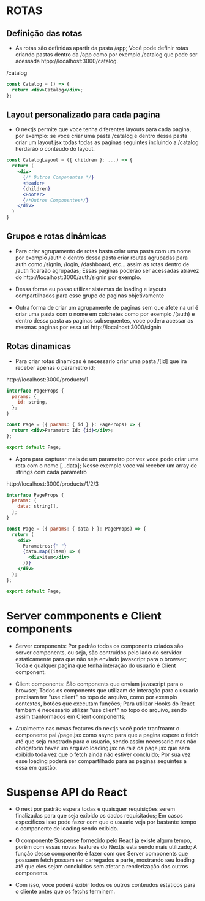 # ROTAS

## Definição das rotas

- As rotas são definidas apartir da pasta /app; Você pode definir rotas criando pastas dentro da /app como por exemplo /catalog que pode ser acessada htpp://localhost:3000/catalog.

/catalog

```jsx
const Catalog = () => {
  return <div>Catalog</div>;
};
```

## Layout personalizado para cada pagina

- O nextjs permite que voce tenha diferentes layouts para cada pagina, por exemplo: se voce criar uma pasta /catalog e dentro dessa pasta criar um layout.jsx todas todas as paginas seguintes incluindo a /catalog herdarão o conteudo do layout.

```jsx
const CatalogLayout = ({ children }: ...) => {
  return (
    <div>
      {/* Outros Componentes */}
      <Header>
      {children}
      <Footer>
      {/*Outros Componentes*/}
    </div>
  )
}
```

## Grupos e rotas dinâmicas

- Para criar agrupamento de rotas basta criar uma pasta com um nome por exemplo /auth e dentro dessa pasta criar routas agrupadas para auth como /signin, /login, /dashboard, etc... assim as rotas dentro de /auth ficaraão agrupadas; Essas paginas poderão ser acessadas atravez do http://localhost:3000/auth/signin por exemplo.

- Dessa forma eu posso utilizar sistemas de loading e layouts compartilhados para esse grupo de paginas objetivamente

- Outra forma de criar um agrupamente de paginas sem que afete na url é criar uma pasta com o nome em colchetes como por exemplo /(auth) e dentro dessa pasta as paginas subsequentes, voce podera acessar as mesmas paginas por essa url http://localhost:3000/signin

## Rotas dinamicas

- Para criar rotas dinamicas é necessario criar uma pasta /[id] que ira receber apenas o parametro id;

http://localhost:3000/products/1

```jsx
interface PageProps {
  params: {
    id: string,
  };
}

const Page = ({ params: { id } }: PageProps) => {
  return <div>Parametro Id: {id}</div>;
};

export default Page;
```

- Agora para capturar mais de um parametro por vez voce pode criar uma rota com o nome [...data]; Nesse exemplo voce vai receber um array de strings com cada parametro

http://localhost:3000/products/1/2/3

```jsx
interface PageProps {
  params: {
    data: string[],
  };
}

const Page = ({ params: { data } }: PageProps) => {
  return (
    <div>
      Parametros:{" "}
      {data.map((item) => (
        <div>item</div>
      ))}
    </div>
  );
};

export default Page;
```

# Server commponents e Client components

- Server components: Por padrão todos os components criados são server components, ou seja, são contruidos pelo lado do servidor estaticamente para que não seja enviado javascript para o browser; Toda e qualquer pagina que tenha interação do usuario é Client component.

- Client components: São components que enviam javascript para o browser; Todos os components que utilizam de interação para o usuario precisam ter "use client" no topo do arquivo, como por exemplo contextos, botões que executam funções; Para utilizar Hooks do React tambem é necessario utilizar "use client" no topo do arquivo, sendo assim tranformados em Client components;

- Atualmente nas novas features do nextjs você pode tranfroamr o componente pai /page.jsx como async para que a pagina espere o fetch até que seja mostrado para o usuario, sendo assim necessario mas não obrigatorio haver um arquivo loading.jsx na raiz da page.jsx que sera exibido toda vez que o fetch ainda não estiver concluido; Por sua vez esse loading poderá ser compartilhado para as paginas seguintes a essa em qustão.

# Suspense API do React

- O next por padrão espera todas e quaisquer requisições serem finalizadas para que seja exibido os dados requisitados; Em casos especificos isso pode fazer com que o usuario veja por bastante tempo o componente de loading sendo exibido.

- O componente Suspense fornecido pelo React ja existe algum tempo, porêm com essas novas features do Nextjs esta sendo mais utilizado; A função desse componente é fazer com que Server components que possuem fetch possam ser carregados a parte, mostrando seu loading até que eles sejam concluidos sem afetar a renderização dos outros components.

- Com isso, voce poderá exibir todos os outros conteudos estaticos para o cliente antes que os fetchs terminem.
